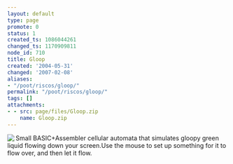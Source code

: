 ```yaml
---
layout: default
type: page
promote: 0
status: 1
created_ts: 1086044261
changed_ts: 1170909811
node_id: 710
title: Gloop
created: '2004-05-31'
changed: '2007-02-08'
aliases:
- "/poot/riscos/gloop/"
permalink: "/poot/riscos/gloop/"
tags: []
attachments:
- - src: page/files/Gloop.zip
    name: Gloop.zip
---
```

<img src="/themes/anjackson.net/sw/Gloop.gif" border="0" align="left" />Small BASIC+Assembler cellular automata that simulates gloopy green liquid flowing down your screen.Use the mouse to set up something for it to flow over, and then let it flow.
